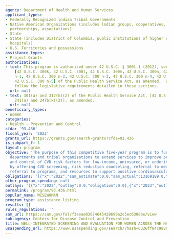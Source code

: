 ```yaml
---
agency: Department of Health and Human Services
applicant_types:
- Federally Recognized lndian Tribal Governments
- Native American Organizations (includes lndian groups, cooperatives, corporations,
  partnerships, associations)
- State
- State (includes District of Columbia, public institutions of higher education and
  hospitals)
- U.S. Territories and possessions
assistance_types:
- Project Grants
authorizations:
- text: This program is authorized under 42 U.S.C. § 300l-1 (2012), sections 1501-1510
    [42 U.S.C. 300k, 42 U.S.C. 300l, 42 U.S.C. 300m, 42 U.S.C. 300n, 42 U.S.C. 300
    n-1, 42 U.S.C. 300 n-2, 42 U.S.C. 300 n-3, 42 U.S.C. 300 n-4, 42 U.S.C. 300 n-4a,
    42 U.S.C. 300 n-5] of the Public Health Service Act, as amended.  WISEWOMAN must
    follow the legislative requirements detailed in these sections.
  url: null
- text: 301(a) and 317(k)(2) of the Public Health Service Act, [42 U.S.C. Section
    241(a) and 247b(k)(2)], as amended.
  url: null
beneficiary_types:
- Women
categories:
- Health - Prevention and Control
cfda: '93.436'
fiscal_year: '2022'
grants_url: https://grants.gov/search-grants?cfda=93.436
is_subpart_f: 1
layout: program
objective: 'The purpose of this competitive five-year program is to fund state health
  departments and tribal organizations to extend services to improve prevention, detection,
  and control of CVD risk factors for low-income, uninsured, or underinsured women
  by offering CVD screening, risk reduction counseling, referral to medical services,
  referral to programs, and resources to support positive cardiovascular health. '
obligations: '[{"x":"2022","sam_estimate":0.0,"sam_actual":13169189.0,"usa_spending_actual":13169189.0},{"x":"2023","sam_estimate":25500000.0,"sam_actual":0.0,"usa_spending_actual":22860000.0},{"x":"2024","sam_estimate":25500000.0,"sam_actual":0.0,"usa_spending_actual":11725194.03}]'
other_program_spending: null
outlays: '[{"x":"2022","outlay":0.0,"obligation":0.0},{"x":"2023","outlay":10708716.66,"obligation":45300000.0},{"x":"2024","outlay":0.0,"obligation":0.0}]'
permalink: /program/93.436.html
popular_name: WISEWOMAN
program_type: assistance_listing
results: []
rules_regulations: ''
sam_url: https://sam.gov/fal/f3eeae03674645428699a2c5ec6308be/view
sub-agency: Centers for Disease Control and Prevention
title: WELL-INTEGRATED SCREENING AND EVALUATION FOR WOMEN ACROSS THE NATION (WISEWOMAN)
usaspending_url: https://www.usaspending.gov/search/?hash=6326ff84c98806a4d8ed14375b288d66
---
```

